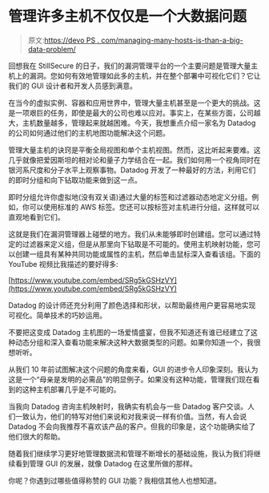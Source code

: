 # 管理许多主机不仅仅是一个大数据问题

> 原文:[https://devo PS . com/managing-many-hosts-is-than-a-big-data-problem/](https://devops.com/managing-many-hosts-is-more-than-a-big-data-problem/)

回想我在 StillSecure 的日子，我们的漏洞管理平台的一个主要问题是管理大量主机上的漏洞。您如何有效地管理如此多的主机，并在整个部署中可视化它们？它让我们的 GUI 设计者和开发人员感到满意。

在当今的虚拟实例、容器和应用世界中，管理大量主机甚至是一个更大的挑战。这是一项艰巨的任务，即使是最大的公司也难以应对。事实上，在某些方面，公司越大，主机数量越多，管理起来就越困难。今天，我想重点介绍一家名为 Datadog 的公司如何通过他们的主机地图功能解决这个问题。

管理大量主机的诀窍是平衡全局视图和单个主机视图。然而，这比听起来要难。这几乎就像把爱因斯坦的相对论和量子力学结合在一起。我们如何用一个视角同时在银河系尺度和分子水平上观察事物。Datadog 开发了一种最好的方法，利用它们的即时分组和向下钻取功能来做到这一点。

即时分组允许你虚拟地(没有双关语)通过大量的标签和过滤器动态地定义分组。例如，你可以使用标准的 AWS 标签。您还可以按标签对主机进行分组，这样就可以直观地看到它们。

这就是我们在漏洞管理器上碰壁的地方。我们从未能够即时创建组。您可以通过特定的过滤器来定义组，但是从那里向下钻取是不可能的。使用主机映射功能，您可以创建一组具有某种共同功能或属性的主机，然后单击鼠标深入查看该组。下面的 YouTube 视频比我描述的要好得多:

[https://www.youtube.com/embed/SRg5kGSHzVY](https://www.youtube.com/embed/SRg5kGSHzVY)

Datadog 的设计师还充分利用了颜色选择和形状，以帮助最终用户更容易地实现可视化。简单技术的巧妙运用。

不要把这变成 Datadog 主机图的一场爱情盛宴，但我不知道还有谁已经建立了这种动态分组和深入查看功能来解决这种大数据类型的问题。如果你知道一个，我很想听听。

从我们 10 年前试图解决这个问题的角度来看，GUI 的进步令人印象深刻。我认为这是一个“母亲是发明的必需品”的明显例子。如果没有这种功能，管理我们现在看到的这种主机部署几乎是不可能的。

当我向 Datadog 咨询主机映射时，我确实有机会与一些 Datadog 客户交谈。人们一致认为，他们的特写对他们来说和对我来说一样有价值。当然，有人会说 Datadog 不会向我推荐不喜欢该产品的客户。但我的印象是，这个功能确实给了他们很大的帮助。

随着我们继续学习更好地管理数据流和管理不断增长的基础设施，我认为我们将继续看到管理 GUI 的发展，就像 Datadog 在这里所做的那样。

你呢？你遇到过哪些值得称赞的 GUI 功能？我相信其他人也想知道。